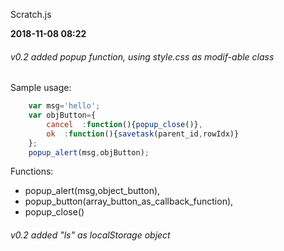 Scratch.js

**2018-11-08 08:22**

###### v0.2	added _popup_ function, using style.css as modif-able class
Sample usage: 
```javascript
	var msg='hello';				
	var objButton={
		cancel	:function(){popup_close()},
		ok	:function(){savetask(parent_id,rowIdx)}
	};
	popup_alert(msg,objButton);
```
Functions: 
*	popup_alert(msg,object_button), 
*	popup_button(array_button_as_callback_function), 
*	popup_close()
###### v0.2	added "ls" as localStorage object
